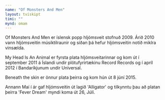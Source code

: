 ```yaml
---
name: "Of Monsters And Men"
layout: tviskipt
timi: ""
mynd: omam
---
```


Of Monsters And Men er íslensk popp hljómsveit stofnuð 2009. Árið 2010 vann hljómsveitin músíktilraunir og síðan þá hefur hljómsveitin notið miklra vinsælda.

My Head Is An Animal er fyrsta plata hljómsveitarinnar og kom út í september 2011 á Íslandi undir plötufyrirtækinu Record Records og í apríl 2012 í Bandaríkjunum undir Universal.

Beneath the skin er önnur plata þeirra og kom hún út 8 júní 2015. 

Annann Maí í ár gaf hljómsveitin út lagið 'Alligator' og tilkynntu þau að platan þeirra 'Fever Dream' myndi koma út 26, Júlí.